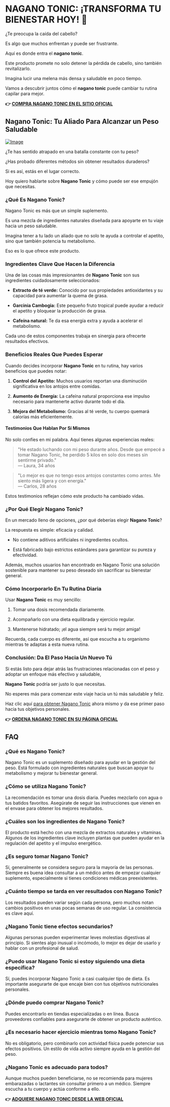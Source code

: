 # NAGANO TONIC: ¡TRANSFORMA TU BIENESTAR HOY! 🌟

¿Te preocupa la caída del cabello? 

Es algo que muchos enfrentan y puede ser frustrante. 

Aquí es donde entra el **nagano tonic**. 

Este producto promete no solo detener la pérdida de cabello, sino también revitalizarlo. 

Imagina lucir una melena más densa y saludable en poco tiempo. 

Vamos a descubrir juntos cómo el **nagano tonic** puede cambiar tu rutina capilar para mejor.



**👉 [COMPRA NAGANO TONIC EN EL SITIO OFICIAL](https://gchaffi.com/tNToGPU4)**

## Nagano Tonic: Tu Aliado Para Alcanzar un Peso Saludable

[![Image](https://leanbodytonic.com/affiliates/images/bximg-4.jpg?v1)](https://gchaffi.com/tNToGPU4)

¿Te has sentido atrapado en una batalla constante con tu peso? 

¿Has probado diferentes métodos sin obtener resultados duraderos?

Si es así, estás en el lugar correcto. 

Hoy quiero hablarte sobre **Nagano Tonic** y cómo puede ser ese empujón que necesitas.

### ¿Qué Es Nagano Tonic?

Nagano Tonic es más que un simple suplemento. 

Es una mezcla de ingredientes naturales diseñada para apoyarte en tu viaje hacia un peso saludable.

Imagina tener a tu lado un aliado que no solo te ayuda a controlar el apetito, sino que también potencia tu metabolismo. 

Eso es lo que ofrece este producto.

### Ingredientes Clave Que Hacen la Diferencia

Una de las cosas más impresionantes de **Nagano Tonic** son sus ingredientes cuidadosamente seleccionados:

- **Extracto de té verde:** Conocido por sus propiedades antioxidantes y su capacidad para aumentar la quema de grasa.
  
- **Garcinia Cambogia:** Este pequeño fruto tropical puede ayudar a reducir el apetito y bloquear la producción de grasa.
  
- **Cafeína natural:** Te da esa energía extra y ayuda a acelerar el metabolismo.

Cada uno de estos componentes trabaja en sinergia para ofrecerte resultados efectivos.

### Beneficios Reales Que Puedes Esperar

Cuando decides incorporar **Nagano Tonic** en tu rutina, hay varios beneficios que puedes notar:

1. **Control del Apetito:** Muchos usuarios reportan una disminución significativa en los antojos entre comidas.
   
2. **Aumento de Energía:** La cafeína natural proporciona ese impulso necesario para mantenerte activo durante todo el día.
   
3. **Mejora del Metabolismo:** Gracias al té verde, tu cuerpo quemará calorías más eficientemente.

#### Testimonios Que Hablan Por Sí Mismos

No solo confíes en mi palabra. Aquí tienes algunas experiencias reales:

> "He estado luchando con mi peso durante años. Desde que empecé a tomar Nagano Tonic, he perdido 5 kilos en solo dos meses sin sentirme privado."  
> — Laura, 34 años

> "Lo mejor es que no tengo esos antojos constantes como antes. Me siento más ligera y con energía."  
> — Carlos, 28 años

Estos testimonios reflejan cómo este producto ha cambiado vidas.

### ¿Por Qué Elegir Nagano Tonic?

En un mercado lleno de opciones, ¿por qué deberías elegir **Nagano Tonic**? 

La respuesta es simple: eficacia y calidad.

- No contiene aditivos artificiales ni ingredientes ocultos.
  
- Está fabricado bajo estrictos estándares para garantizar su pureza y efectividad.

Además, muchos usuarios han encontrado en Nagano Tonic una solución sostenible para mantener su peso deseado sin sacrificar su bienestar general.

### Cómo Incorporarlo En Tu Rutina Diaria

Usar **Nagano Tonic** es muy sencillo:

1. Tomar una dosis recomendada diariamente.
   
2. Acompañarlo con una dieta equilibrada y ejercicio regular.

3. Mantenerse hidratado; ¡el agua siempre será tu mejor amiga!

Recuerda, cada cuerpo es diferente, así que escucha a tu organismo mientras te adaptas a esta nueva rutina.

### Conclusión: Da El Paso Hacia Un Nuevo Tú

Si estás listo para dejar atrás las frustraciones relacionadas con el peso y adoptar un enfoque más efectivo y saludable,

**Nagano Tonic** podría ser justo lo que necesitas.

No esperes más para comenzar este viaje hacia un tú más saludable y feliz.

Haz clic aquí [para obtener Nagano Tonic](https://gchaffi.com/tNToGPU4) ahora mismo y da ese primer paso hacia tus objetivos personales.



**👉 [ORDENA NAGANO TONIC EN SU PÁGINA OFICIAL](https://gchaffi.com/tNToGPU4)**

## FAQ

### ¿Qué es Nagano Tonic?
Nagano Tonic es un suplemento diseñado para ayudar en la gestión del peso. Está formulado con ingredientes naturales que buscan apoyar tu metabolismo y mejorar tu bienestar general.

### ¿Cómo se utiliza Nagano Tonic?
La recomendación es tomar una dosis diaria. Puedes mezclarlo con agua o tus batidos favoritos. Asegúrate de seguir las instrucciones que vienen en el envase para obtener los mejores resultados.

### ¿Cuáles son los ingredientes de Nagano Tonic?
El producto está hecho con una mezcla de extractos naturales y vitaminas. Algunos de los ingredientes clave incluyen plantas que pueden ayudar en la regulación del apetito y el impulso energético.

### ¿Es seguro tomar Nagano Tonic?
Sí, generalmente se considera seguro para la mayoría de las personas. Siempre es buena idea consultar a un médico antes de empezar cualquier suplemento, especialmente si tienes condiciones médicas preexistentes.

### ¿Cuánto tiempo se tarda en ver resultados con Nagano Tonic?
Los resultados pueden variar según cada persona, pero muchos notan cambios positivos en unas pocas semanas de uso regular. La consistencia es clave aquí.

### ¿Nagano Tonic tiene efectos secundarios?
Algunas personas pueden experimentar leves molestias digestivas al principio. Si sientes algo inusual o incómodo, lo mejor es dejar de usarlo y hablar con un profesional de salud.

### ¿Puedo usar Nagano Tonic si estoy siguiendo una dieta específica?
Sí, puedes incorporar Nagano Tonic a casi cualquier tipo de dieta. Es importante asegurarte de que encaje bien con tus objetivos nutricionales personales.

### ¿Dónde puedo comprar Nagano Tonic?
Puedes encontrarlo en tiendas especializadas o en línea. Busca proveedores confiables para asegurarte de obtener un producto auténtico.

### ¿Es necesario hacer ejercicio mientras tomo Nagano Tonic?
No es obligatorio, pero combinarlo con actividad física puede potenciar sus efectos positivos. Un estilo de vida activo siempre ayuda en la gestión del peso.

### ¿Nagano Tonic es adecuado para todos?
Aunque muchos pueden beneficiarse, no se recomienda para mujeres embarazadas o lactantes sin consultar primero a un médico. Siempre escucha a tu cuerpo y actúa conforme a ello.



**👉 [ADQUIERE NAGANO TONIC DESDE LA WEB OFICIAL](https://gchaffi.com/tNToGPU4)**
